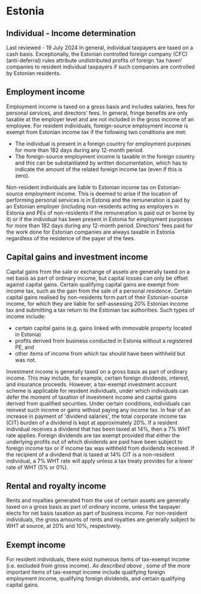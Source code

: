 # Estonia
## Individual - Income determination
Last reviewed - 19 July 2024
In general, individual taxpayers are taxed on a cash basis. Exceptionally, the Estonian controlled foreign company (CFC) (anti-deferral) rules attribute undistributed profits of foreign ’tax haven’ companies to resident individual taxpayers if such companies are controlled by Estonian residents.
## Employment income
Employment income is taxed on a gross basis and includes salaries, fees for personal services, and directors’ fees. In general, fringe benefits are only taxable at the employer level and are not included in the gross income of an employee.
For resident individuals, foreign-source employment income is exempt from Estonian income tax if the following two conditions are met:
  * The individual is present in a foreign country for employment purposes for more than 182 days during any 12-month period. 
  * The foreign-source employment income is taxable in the foreign country and this can be substantiated by written documentation, which has to indicate the amount of the related foreign income tax (even if this is zero). 


Non-resident individuals are liable to Estonian income tax on Estonian-source employment income. This is deemed to arise if the location of performing personal services is in Estonia and the remuneration is paid by an Estonian employer (including non-residents acting as employers in Estonia and PEs of non-residents if the remuneration is paid out or borne by it) or if the individual has been present in Estonia for employment purposes for more than 182 days during any 12-month period. Directors’ fees paid for the work done for Estonian companies are always taxable in Estonia regardless of the residence of the payer of the fees.
## Capital gains and investment income
Capital gains from the sale or exchange of assets are generally taxed on a net basis as part of ordinary income, but capital losses can only be offset against capital gains. Certain qualifying capital gains are exempt from income tax, such as the gain from the sale of a personal residence.
Certain capital gains realised by non-residents form part of their Estonian-source income, for which they are liable for self-assessing 20% Estonian income tax and submitting a tax return to the Estonian tax authorities. Such types of income include:
  * certain capital gains (e.g. gains linked with immovable property located in Estonia) 
  * profits derived from business conducted in Estonia without a registered PE, and 
  * other items of income from which tax should have been withheld but was not. 


Investment income is generally taxed on a gross basis as part of ordinary income. This may include, for example, certain foreign dividends, interest, and insurance proceeds. However, a tax-exempt investment account scheme is applicable for resident individuals, under which individuals can defer the moment of taxation of investment income and capital gains derived from qualified securities. Under certain conditions, individuals can reinvest such income or gains without paying any income tax.
In fear of an increase in payment of 'dividend salaries', the total corporate income tax (CIT) burden of a dividend is kept at approximately 20%. If a resident individual receives a dividend that has been taxed at 14%, then a 7% WHT rate applies. Foreign dividends are tax exempt provided that either the underlying profits out of which dividends are paid have been subject to foreign income tax or if income tax was withheld from dividends received.
If the recipient of a dividend that is taxed at 14% CIT is a non-resident individual, a 7% WHT rate will apply unless a tax treaty provides for a lower rate of WHT (5% or 0%).
## Rental and royalty income
Rents and royalties generated from the use of certain assets are generally taxed on a gross basis as part of ordinary income, unless the taxpayer elects for net basis taxation as part of business income.
For non-resident individuals, the gross amounts of rents and royalties are generally subject to WHT at source, at 20% and 10%, respectively.
## Exempt income
For resident individuals, there exist numerous items of tax-exempt income (i.e. excluded from gross income). _As described above_ , some of the more important items of tax-exempt income include qualifying foreign employment income, qualifying foreign dividends, and certain qualifying capital gains.

